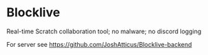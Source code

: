 # Blocklive
Real-time Scratch collaboration tool; no malware; no discord logging

For server see https://github.com/JoshAtticus/Blocklive-backend